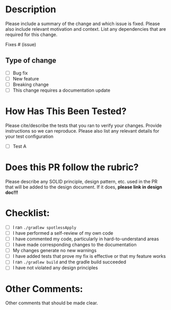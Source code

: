 # Description

Please include a summary of the change and which issue is fixed. Please also include relevant motivation and context. List any dependencies that are required for this change.

<!-- optional until we link issues w/ github project -->
Fixes # (issue) 

## Type of change

<!-- Please delete options that are not relevant. -->

- [ ] Bug fix <!--(non-breaking change which fixes an issue)-->
- [ ] New feature <!--(non-breaking change which adds functionality)-->
- [ ] Breaking change <!--(fix or feature that would cause existing functionality to not work as expected)-->
- [ ] This change requires a documentation update

# How Has This Been Tested?

Please cite/describe the tests that you ran to verify your changes. Provide instructions so we can reproduce. Please also list any relevant details for your test configuration

- [ ] Test A

# Does this PR follow the rubric?

Please describe any SOLID principle, design pattern, etc. used in the PR that will be added to the design document. If it does, **please link in design doc!!!**

# Checklist:

- [ ] I ran `./gradlew spotlessApply`
- [ ] I have performed a self-review of my own code
- [ ] I have commented my code, particularly in hard-to-understand areas
- [ ] I have made corresponding changes to the documentation
- [ ] My changes generate no new warnings
- [ ] I have added tests that prove my fix is effective or that my feature works
- [ ] I ran `./gradlew build` and the gradle build succeeded
- [ ] I have not violated any design principles

# Other Comments:

Other comments that should be made clear.
